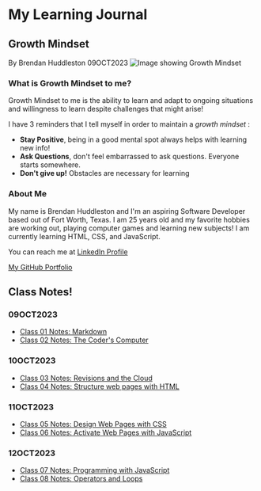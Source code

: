 # My Learning Journal

## Growth Mindset

By Brendan Huddleston 09OCT2023
![Image showing Growth Mindset](https://c.pxhere.com/images/a2/76/a2b998182d273d8002294de3ae56-1587953.jpg!d)

### What is Growth Mindset to me?

Growth Mindset to me is the ability to learn and adapt to ongoing situations and willingness to learn despite challenges that might arise!

I have 3 reminders that I tell myself in order to maintain a _growth mindset_ :

- **Stay Positive**, being in a good mental spot always helps with learning new info!
- **Ask Questions**, don't feel embarrassed to ask questions. Everyone starts somewhere.
- **Don't give up!** Obstacles are necessary for learning

### About Me

My name is Brendan Huddleston and I'm an aspiring Software Developer based out of Fort Worth, Texas. I am 25 years old and my favorite hobbies are working out, playing computer games and learning new subjects! I am currently learning HTML, CSS, and JavaScript.

You can reach me at [LinkedIn Profile](https://www.linkedin.com/in/brendan-huddleston-17b745b9/)

[My GitHub Portfolio](https://github.com/brendanhuddleston18)

## Class Notes!

### 09OCT2023

- [Class 01 Notes: Markdown](https://brendanhuddleston18.github.io/reading-notes/class01notes)
- [Class 02 Notes: The Coder's Computer](https://brendanhuddleston18.github.io/reading-notes/class02notes)

### 10OCT2023

- [Class 03 Notes: Revisions and the Cloud](https://brendanhuddleston18.github.io/reading-notes/class03notes)
- [Class 04 Notes: Structure web pages with HTML](https://brendanhuddleston18.github.io/reading-notes/class04notes)

### 11OCT2023

- [Class 05 Notes: Design Web Pages with CSS](https://brendanhuddleston18.github.io/reading-notes/class05notes)
- [Class 06 Notes: Activate Web Pages with JavaScript](https://brendanhuddleston18.github.io/reading-notes/class06notes)

### 12OCT2023

- [Class 07 Notes: Programming with JavaScript](https://brendanhuddleston18.github.io/reading-notes/class07notes)
- [Class 08 Notes: Operators and Loops](https://brendanhuddleston18.github.io/reading-notes/class08notes)
